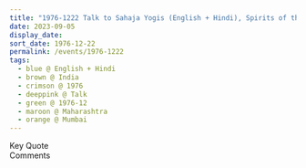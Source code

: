 ```yaml
---
title: "1976-1222 Talk to Sahaja Yogis (English + Hindi), Spirits of the Dead, Sweet Home, Dadar, Mumbai, Maharashtra, India"
date: 2023-09-05
display_date: 
sort_date: 1976-12-22
permalink: /events/1976-1222
tags:
  - blue @ English + Hindi
  - brown @ India
  - crimson @ 1976
  - deeppink @ Talk
  - green @ 1976-12
  - maroon @ Maharashtra
  - orange @ Mumbai
---
```


<wave-list>
  <list-title color="green" width="75">Key Quote</list-title>
  <list-item color="BlanchedAlmond"  width="200"></list-item>
  <list-item color="Lavender"></list-item>
  <list-item color="BlanchedAlmond"></list-item>
</wave-list>

<br>

<wave-list>
  <list-title color="green" width="75">Comments</list-title>
  <list-item color="BlanchedAlmond"  width="200"></list-item>
  <list-item color="Lavender"></list-item>
  <list-item color="BlanchedAlmond"></list-item>
</wave-list>